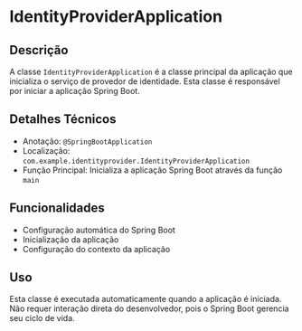 # IdentityProviderApplication

## Descrição
A classe `IdentityProviderApplication` é a classe principal da aplicação que inicializa o serviço de provedor de identidade. Esta classe é responsável por iniciar a aplicação Spring Boot.

## Detalhes Técnicos
- Anotação: `@SpringBootApplication`
- Localização: `com.example.identityprovider.IdentityProviderApplication`
- Função Principal: Inicializa a aplicação Spring Boot através da função `main`

## Funcionalidades
- Configuração automática do Spring Boot
- Inicialização da aplicação
- Configuração do contexto da aplicação

## Uso
Esta classe é executada automaticamente quando a aplicação é iniciada. Não requer interação direta do desenvolvedor, pois o Spring Boot gerencia seu ciclo de vida. 